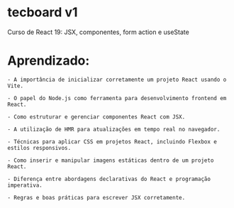 # tecboard v1
Curso de React 19: JSX, componentes, form action e useState

# Aprendizado:
    - A importância de inicializar corretamente um projeto React usando o Vite.
    
    - O papel do Node.js como ferramenta para desenvolvimento frontend em React.
    
    - Como estruturar e gerenciar componentes React com JSX.
    
    - A utilização de HMR para atualizações em tempo real no navegador.
    
    - Técnicas para aplicar CSS em projetos React, incluindo Flexbox e estilos responsivos.
    
    - Como inserir e manipular imagens estáticas dentro de um projeto React.
    
    - Diferença entre abordagens declarativas do React e programação imperativa.
    
    - Regras e boas práticas para escrever JSX corretamente.

